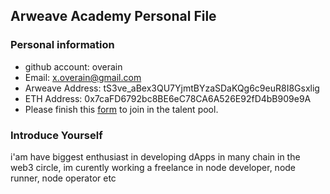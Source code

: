 ## Arweave Academy Personal File

### Personal information

- github account: overain   
- Email: x.overain@gmail.com
- Arweave Address: tS3ve_aBex3QU7YjmtBYzaSDaKQg6c9euR8I8Gsxlig
- ETH Address: 0x7caFD6792bc8BE6eC78CA6A526E92fD4bB909e9A
- Please finish this [form](https://docs.google.com/forms/d/e/1FAIpQLSfWA5fIIcBgmRppm3jNz5vmf9Mai_QMVil-2pO4r7YKn_Zhtw/viewform?usp=sf_link) to join in the talent pool.

### Introduce Yourself
 i'am have biggest enthusiast in developing dApps in many chain in the web3 circle, im curently working a freelance in node developer, node runner, node operator etc
